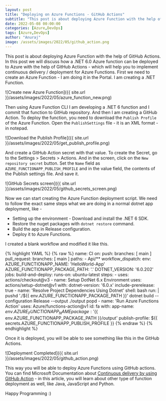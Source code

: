 ```yaml
---
layout: post
title: "Deploying on Azure Functions - GitHub Actions"
subtitle: "This post is about deploying Azure Function with the help of GitHub Actions."
date: 2022-05-08 00:00:00
categories: [Azure,DevOps]
tags: [Azure,DevOps]
author: "Anuraj"
image: /assets/images/2022/05/github_action.png
---
```

This post is about deploying Azure Function with the help of GitHub Actions. In this post we will discuss how a .NET 6.0 Azure function can be deployed to Azure with the help of GitHub Actions - which will help you to implement continuous delivery / deployment for Azure Functions. First we need to create an Azure Function - I am doing it in the Portal. I am creating a .NET Function. 

![Create new Azure Function]({{ site.url }}/assets/images/2022/05/azure_function_new.png)

Then using Azure Function CLI I am developing a .NET 6 function and I commit that function to GitHub repository. And then I am creating a GitHub Action. To deploy the function, you need to download the `Publish Profile` of the Azure Function. Open the `PublishSettings` file - it is an XML format - in notepad.

![Download the Publish Profile]({{ site.url }}/assets/images/2022/05/get_publish_profile.png)

And create a GitHub Action secret with that value. To create the Secret, go to the Settings &gt; Secrets &gt; Actions. And in the screen, click on the `New repository secret` button. Set the `Name` field as `AZURE_FUNCTIONAPP_PUBLISH_PROFILE` and in the value field, the contents of the Publish settings file. And save it.

![GitHub Secrets screen]({{ site.url }}/assets/images/2022/05/github_secrets_screen.png)

Now we can start creating the Azure Function deployment script. We need to follow the exact same steps what we are doing in a normal dotnet app deployment, like -

* Setting up the environment - Download and install the .NET 6 SDK.
* Restore the nuget packages with `dotnet restore` command.
* Build the app in Release configuration.
* Deploy it to Azure Functions.

I created a blank workflow and modified it like this.

{% highlight YAML %}
{% raw %}
name: CI
on:
  push:
    branches: [ main ]
  pull_request:
    branches: [ main ]
    paths:
      - Api/**
  workflow_dispatch:
env:
  AZURE_FUNCTIONAPP_NAME: 'HelloWorld-App'
  AZURE_FUNCTIONAPP_PACKAGE_PATH: '.'
  DOTNET_VERSION: '6.0.202'
jobs:
  build-and-deploy:
    runs-on: ubuntu-latest
    steps:
      - uses: actions/checkout@v3
      - name: Setup DotNet 6.x Environment
        uses: actions/setup-dotnet@v1
        with: 
          dotnet-version: '6.0.x'
          include-prerelease: true
      - name: 'Resolve Project Dependencies Using Dotnet'
        shell: bash
        run: |
          pushd './${{ env.AZURE_FUNCTIONAPP_PACKAGE_PATH }}'
          dotnet build --configuration Release --output ./output
          popd
      - name: 'Run Azure Functions Action'
        uses: Azure/functions-action@v1
        id: fa
        with:
          app-name: ${{ env.AZURE_FUNCTIONAPP_NAME }}
          package: '${{ env.AZURE_FUNCTIONAPP_PACKAGE_PATH }}/output'
          publish-profile: ${{ secrets.AZURE_FUNCTIONAPP_PUBLISH_PROFILE }}
{% endraw %}
{% endhighlight %}

Once it is deployed, you will be able to see something like this in the GitHub Actions.

![Deployment Completed]({{ site.url }}/assets/images/2022/05/github_action.png)

This way you will be able to deploy Azure Functions using GitHub actions. You can find Microsoft Documentation about [Continuous delivery by using GitHub Action](https://docs.microsoft.com/en-us/azure/azure-functions/functions-how-to-github-actions?tabs=dotnet&WT.mc_id=AZ-MVP-5002040) - in this article, you will learn about other type of function deployment as well, like Java, JavaScript and Python.

Happy Programming :)